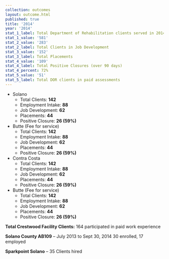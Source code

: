 ```yaml
---
collection: outcomes
layout: outcome.html
published: true
title: '2014'
year: '2014'
stat_1_label: Total Department of Rehabilitation clients served in 2014
stat_1_value: '581'
stat_2_value: '283'
stat_2_label: Total Clients in Job Development
stat_3_value: '152'
stat_3_label: Total Placements
stat_4_value: '109'
stat_4_label: Total Positive Closures (over 90 days)
stat_4_percent: 72%
stat_5_value: '51'
stat_5_label: Total DOR clients in paid assessments
---
```

* Solano
  - Total Clients: **142**
  - Employment Intake: **88**
  - Job Development: **62**
  - Placements: **44**
  - Positive Closure: **26 (59%)**
* Butte (Fee for service)
  - Total Clients: **142**
  - Employment Intake: **88**
  - Job Development: **62**
  - Placements: **44**
  - Positive Closure: **26 (59%)**    
* Contra Costa
  - Total Clients: **142**
  - Employment Intake: **88**
  - Job Development: **62**
  - Placements: **44**
  - Positive Closure: **26 (59%)**  
* Butte (Fee for service)
  - Total Clients: **142**
  - Employment Intake: **88**
  - Job Development: **62**
  - Placements: **44**
  - Positive Closure: **26 (59%)**


**Total Crestwood Facility Clients:**
164 participated in paid work experience

**Solano County AB109** – July 2013 to Sept 30, 2014
30 enrolled, 17 employed

**Sparkpoint Solano** – 35 Clients hired
